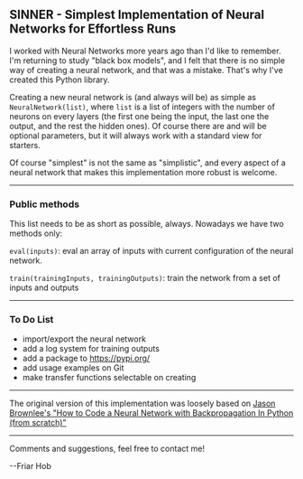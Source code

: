 ## SINNER - Simplest Implementation of Neural Networks for Effortless Runs 

I worked with Neural Networks more years ago than I'd like to remember. I'm returning to study "black box models", and I felt that there is no simple way of creating a neural network, and that was a mistake. That's why I've created this Python library.

Creating a new neural network is (and always will be) as simple as `NeuralNetwork(list)`, where `list` is a list of integers with the number of neurons on every layers (the first one being the input, the last one the output, and the rest the hidden ones). Of course there are and will be optional parameters, but it will always work with a standard view for starters.

Of course "simplest" is not the same as "simplistic", and every aspect of a neural network that makes this implementation more robust is welcome.

---
### Public methods
This list needs to be as short as possible, always. Nowadays we have two methods only:

`eval(inputs)`: eval an array of inputs with current configuration of the neural network.

`train(trainingInputs, trainingOutputs)`: train the network from a set of inputs and outputs

---
### To Do List

* import/export the neural network
* add a log system for training outputs
* add a package to https://pypi.org/
* add usage examples on Git
* make transfer functions selectable on creating

---
The original version of this implementation was loosely based on [Jason Brownlee's "How to Code a Neural Network with Backpropagation In Python (from scratch)"](https://machinelearningmastery.com/implement-backpropagation-algorithm-scratch-python/) 

---
Comments and suggestions, feel free to contact me!

--Friar Hob
